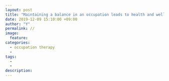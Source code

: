 ```yaml
---
layout: post
title: "Maintaining a balance in an occupation leads to health and well-being."
date: 2019-12-09 15:10:00 +09:00
author: "Y"
permalink: //
image:
  feature: 
categories:
  - occupation therapy
  - 
tags:
  - 
  - 
description: 
---
```


